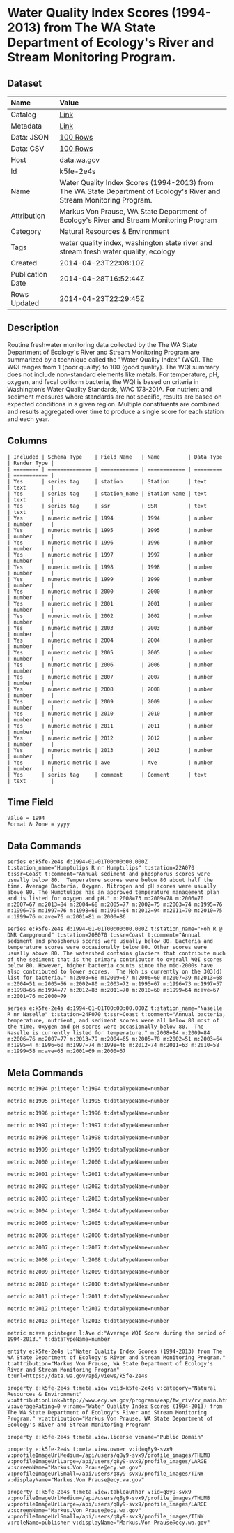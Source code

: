 # Water Quality Index Scores (1994-2013) from The WA State Department of Ecology's River and Stream Monitoring Program.

## Dataset

| Name | Value |
| :--- | :---- |
| Catalog | [Link](https://catalog.data.gov/dataset/water-quality-index-scores-1994-2013-from-the-wa-state-department-of-ecologys-river-and-st-cb79b) |
| Metadata | [Link](https://data.wa.gov/api/views/k5fe-2e4s) |
| Data: JSON | [100 Rows](https://data.wa.gov/api/views/k5fe-2e4s/rows.json?max_rows=100) |
| Data: CSV | [100 Rows](https://data.wa.gov/api/views/k5fe-2e4s/rows.csv?max_rows=100) |
| Host | data.wa.gov |
| Id | k5fe-2e4s |
| Name | Water Quality Index Scores (1994-2013) from The WA State Department of Ecology's River and Stream Monitoring Program. |
| Attribution | Markus Von Prause, WA State Department of Ecology's River and Stream Monitoring Program |
| Category | Natural Resources & Environment |
| Tags | water quality index, washington state river and stream fresh water quality, ecology |
| Created | 2014-04-23T22:08:10Z |
| Publication Date | 2014-04-28T16:52:44Z |
| Rows Updated | 2014-04-23T22:29:45Z |

## Description

Routine freshwater monitoring data collected by the The WA State Department of Ecology's River and Stream Monitoring Program are summarized by a technique called the "Water Quality Index" (WQI).  The WQI ranges from 1 (poor quality) to 100 (good quality). The WQI summary does not include non-standard elements like metals. For temperature, pH, oxygen, and fecal coliform bacteria, the WQI is based on criteria in Washington’s Water Quality Standards, WAC 173-201A. 
For nutrient and sediment measures where standards are not specific, results are based on expected conditions in a given region. Multiple constituents are combined and results aggregated over time to produce a single score for each station and each year.

## Columns

```ls
| Included | Schema Type    | Field Name   | Name         | Data Type | Render Type |
| ======== | ============== | ============ | ============ | ========= | =========== |
| Yes      | series tag     | station      | Station      | text      | text        |
| Yes      | series tag     | station_name | Station Name | text      | text        |
| Yes      | series tag     | ssr          | SSR          | text      | text        |
| Yes      | numeric metric | 1994         | 1994         | number    | number      |
| Yes      | numeric metric | 1995         | 1995         | number    | number      |
| Yes      | numeric metric | 1996         | 1996         | number    | number      |
| Yes      | numeric metric | 1997         | 1997         | number    | number      |
| Yes      | numeric metric | 1998         | 1998         | number    | number      |
| Yes      | numeric metric | 1999         | 1999         | number    | number      |
| Yes      | numeric metric | 2000         | 2000         | number    | number      |
| Yes      | numeric metric | 2001         | 2001         | number    | number      |
| Yes      | numeric metric | 2002         | 2002         | number    | number      |
| Yes      | numeric metric | 2003         | 2003         | number    | number      |
| Yes      | numeric metric | 2004         | 2004         | number    | number      |
| Yes      | numeric metric | 2005         | 2005         | number    | number      |
| Yes      | numeric metric | 2006         | 2006         | number    | number      |
| Yes      | numeric metric | 2007         | 2007         | number    | number      |
| Yes      | numeric metric | 2008         | 2008         | number    | number      |
| Yes      | numeric metric | 2009         | 2009         | number    | number      |
| Yes      | numeric metric | 2010         | 2010         | number    | number      |
| Yes      | numeric metric | 2011         | 2011         | number    | number      |
| Yes      | numeric metric | 2012         | 2012         | number    | number      |
| Yes      | numeric metric | 2013         | 2013         | number    | number      |
| Yes      | numeric metric | ave          | Ave          | number    | number      |
| Yes      | series tag     | comment      | Comment      | text      | text        |
```

## Time Field

```ls
Value = 1994
Format & Zone = yyyy
```

## Data Commands

```ls
series e:k5fe-2e4s d:1994-01-01T00:00:00.000Z t:station_name="Humptulips R nr Humptulips" t:station=22A070 t:ssr=Coast t:comment="Annual sediment and phosphorus scores were usually below 80.  Temperature scores were below 80 about half the time. Average Bacteria, Oxygen, Nitrogen and pH scores were usually above 80. The Humptulips has an approved temperature management plan and is listed for oxygen and pH." m:2008=73 m:2009=78 m:2006=70 m:2007=67 m:2013=84 m:2004=68 m:2005=77 m:2002=75 m:2003=74 m:1995=76 m:1996=75 m:1997=76 m:1998=66 m:1994=84 m:2012=94 m:2011=70 m:2010=75 m:1999=76 m:ave=76 m:2001=81 m:2000=86

series e:k5fe-2e4s d:1994-01-01T00:00:00.000Z t:station_name="Hoh R @ DNR Campground" t:station=20B070 t:ssr=Coast t:comment="Annual sediment and phosphorus scores were usually below 80. Bacteria and temperature scores were occasionally below 80. Other scores were usually above 80. The watershed contains glaciers that contribute much of the sediment that is the primary contributor to overall WQI scores below 80. However, higher bacteria counts since the mid-2000s have also contributed to lower scores.  The Hoh is currently on the 303(d) list for bacteria." m:2008=68 m:2009=67 m:2006=60 m:2007=39 m:2013=68 m:2004=51 m:2005=56 m:2002=80 m:2003=72 m:1995=67 m:1996=73 m:1997=57 m:1998=66 m:1994=77 m:2012=83 m:2011=70 m:2010=60 m:1999=64 m:ave=67 m:2001=76 m:2000=79

series e:k5fe-2e4s d:1994-01-01T00:00:00.000Z t:station_name="Naselle R nr Naselle" t:station=24F070 t:ssr=Coast t:comment="Annual bacteria, temperature, nutrient, and sediment scores were all below 80 most of the time. Oxygen and pH scores were occasionally below 80.  The Naselle is currently listed for temperature." m:2008=84 m:2009=84 m:2006=76 m:2007=77 m:2013=79 m:2004=65 m:2005=78 m:2002=51 m:2003=64 m:1995=4 m:1996=60 m:1997=74 m:1998=46 m:2012=74 m:2011=63 m:2010=58 m:1999=58 m:ave=65 m:2001=69 m:2000=67
```

## Meta Commands

```ls
metric m:1994 p:integer l:1994 t:dataTypeName=number

metric m:1995 p:integer l:1995 t:dataTypeName=number

metric m:1996 p:integer l:1996 t:dataTypeName=number

metric m:1997 p:integer l:1997 t:dataTypeName=number

metric m:1998 p:integer l:1998 t:dataTypeName=number

metric m:1999 p:integer l:1999 t:dataTypeName=number

metric m:2000 p:integer l:2000 t:dataTypeName=number

metric m:2001 p:integer l:2001 t:dataTypeName=number

metric m:2002 p:integer l:2002 t:dataTypeName=number

metric m:2003 p:integer l:2003 t:dataTypeName=number

metric m:2004 p:integer l:2004 t:dataTypeName=number

metric m:2005 p:integer l:2005 t:dataTypeName=number

metric m:2006 p:integer l:2006 t:dataTypeName=number

metric m:2007 p:integer l:2007 t:dataTypeName=number

metric m:2008 p:integer l:2008 t:dataTypeName=number

metric m:2009 p:integer l:2009 t:dataTypeName=number

metric m:2010 p:integer l:2010 t:dataTypeName=number

metric m:2011 p:integer l:2011 t:dataTypeName=number

metric m:2012 p:integer l:2012 t:dataTypeName=number

metric m:2013 p:integer l:2013 t:dataTypeName=number

metric m:ave p:integer l:Ave d:"Average WQI Score during the period of 1994-2013." t:dataTypeName=number

entity e:k5fe-2e4s l:"Water Quality Index Scores (1994-2013) from The WA State Department of Ecology's River and Stream Monitoring Program." t:attribution="Markus Von Prause, WA State Department of Ecology's River and Stream Monitoring Program" t:url=https://data.wa.gov/api/views/k5fe-2e4s

property e:k5fe-2e4s t:meta.view v:id=k5fe-2e4s v:category="Natural Resources & Environment" v:attributionLink=http://www.ecy.wa.gov/programs/eap/fw_riv/rv_main.html v:averageRating=0 v:name="Water Quality Index Scores (1994-2013) from The WA State Department of Ecology's River and Stream Monitoring Program." v:attribution="Markus Von Prause, WA State Department of Ecology's River and Stream Monitoring Program"

property e:k5fe-2e4s t:meta.view.license v:name="Public Domain"

property e:k5fe-2e4s t:meta.view.owner v:id=q8y9-svx9 v:profileImageUrlMedium=/api/users/q8y9-svx9/profile_images/THUMB v:profileImageUrlLarge=/api/users/q8y9-svx9/profile_images/LARGE v:screenName="Markus.Von Prause@ecy.wa.gov" v:profileImageUrlSmall=/api/users/q8y9-svx9/profile_images/TINY v:displayName="Markus.Von Prause@ecy.wa.gov"

property e:k5fe-2e4s t:meta.view.tableauthor v:id=q8y9-svx9 v:profileImageUrlMedium=/api/users/q8y9-svx9/profile_images/THUMB v:profileImageUrlLarge=/api/users/q8y9-svx9/profile_images/LARGE v:screenName="Markus.Von Prause@ecy.wa.gov" v:profileImageUrlSmall=/api/users/q8y9-svx9/profile_images/TINY v:roleName=publisher v:displayName="Markus.Von Prause@ecy.wa.gov"
```